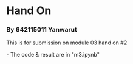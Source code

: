 <h1>Hand On</h1>

<h3>By 642115011 Yanwarut</h3>

<p>This is for submission on module 03 hand on #2</p>
- The code & result are in "m3.ipynb"

